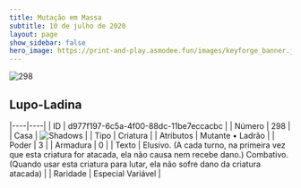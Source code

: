```yaml
---
title: Mutação em Massa
subtitle: 10 de julho de 2020
layout: page
show_sidebar: false
hero_image: https://print-and-play.asmodee.fun/images/keyforge_banner.jpg
---
```


![298](https://cdn.keyforgegame.com/media/card_front/pt/479_298_X76VJ5FW8PJ7_pt.png)

## Lupo-Ladina

|----|----|
| ID | d977f197-6c5a-4f00-88dc-11be7eccacbc |
| Número | 298 |
| Casa | ![Shadows](https://archonarcana.com/images/thumb/e/ee/Shadows.png/22px-Shadows.png "Sombras") |
| Tipo | Criatura |
| Atributos | Mutante • Ladrão |
| Poder | 3 |
| Armadura | 0 |
| Texto | Elusivo. (A cada turno, na primeira vez que esta criatura for atacada, ela não causa nem recebe dano.) Combativo. (Quando usar esta criatura para lutar, ela não sofre dano da criatura atacada) |
| Raridade | Especial Variável |
